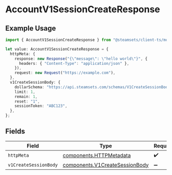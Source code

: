 # AccountV1SessionCreateResponse

## Example Usage

```typescript
import { AccountV1SessionCreateResponse } from "@steamsets/client-ts/models/operations";

let value: AccountV1SessionCreateResponse = {
  httpMeta: {
    response: new Response("{\"message\": \"hello world\"}", {
      headers: { "Content-Type": "application/json" },
    }),
    request: new Request("https://example.com"),
  },
  v1CreateSessionBody: {
    dollarSchema: "https://api.steamsets.com/schemas/V1CreateSessionBody.json",
    limit: 1,
    remain: 1,
    reset: "1",
    sessionToken: "ABC123",
  },
};
```

## Fields

| Field                                                                            | Type                                                                             | Required                                                                         | Description                                                                      |
| -------------------------------------------------------------------------------- | -------------------------------------------------------------------------------- | -------------------------------------------------------------------------------- | -------------------------------------------------------------------------------- |
| `httpMeta`                                                                       | [components.HTTPMetadata](../../models/components/httpmetadata.md)               | :heavy_check_mark:                                                               | N/A                                                                              |
| `v1CreateSessionBody`                                                            | [components.V1CreateSessionBody](../../models/components/v1createsessionbody.md) | :heavy_minus_sign:                                                               | OK                                                                               |